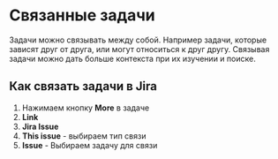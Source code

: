 # Связанные задачи

Задачи можно связывать между собой. Например задачи, которые зависят друг от друга, или могут относиться к друг другу. Связывая задачи можно дать больше контекста при их изучении и поиске.


## Как связать задачи в Jira
1. Нажимаем кнопку **More** в задаче
2. **Link**
3. **Jira Issue**
4. **This issue** - выбираем тип связи
5. **Issue** - Выбираем задачу для связи